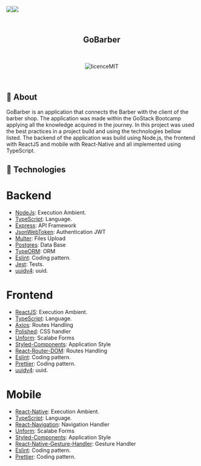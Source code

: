 <p align="center" style="display: flex;">
  <img  src="https://camo.githubusercontent.com/8c13dc2618dbd7f76d1d574350b98fdee1335ce5/68747470733a2f2f726f636b6574736561742d63646e2e73332d73612d656173742d312e616d617a6f6e6177732e636f6d2f626f6f7463616d702d6865616465722e706e67">
  <img src="https://github.com/TulioCaz/gobarber-web-aplication/blob/master/src/assets/logo.svg?sanitize=true">
</p>
</br>

<h2 align="center" style="font-weight: bold;">GoBarber</h2>

</br>
<p align="center">
  <img src="https://camo.githubusercontent.com/dda2124efff062e38068943c6e848540387df6e5/68747470733a2f2f696d672e736869656c64732e696f2f62616467652f6c6963656e73652d4d49542d253233303444333631" alt="licenceMIT">
</p>
</br>

## :speech_balloon: About

GoBarber is an application that connects the Barber with the client of the barber shop. The application was made within the GoStack
Bootcamp applying all the knowledge acquired in the journey.
In this project was used the best practices in a project build and using the technologies bellow listed.
The backend of the application was build using Node.js, the frontend with ReactJS and mobile with React-Native and all implemented 
using TypeScript.

## :rocket: Technologies
# Backend
- [NodeJs](https://nodejs.org/en/): Execution Ambient.
- [TypeScript](https://www.typescriptlang.org/): Language.
- [Express](https://expressjs.com/): API Framework
- [JsonWebToken](https://github.com/auth0/node-jsonwebtoken): Authentication JWT
- [Multer](https://github.com/expressjs/multer): Files Upload
- [Postgres](https://www.postgresql.org/): Data Base
- [TypeORM](https://typeorm.io/#/): ORM
- [Eslint](https://eslint.org/): Coding pattern.
- [Jest](https://jestjs.io/): Tests.
- [uuidv4](https://github.com/thenativeweb/uuidv4#readme): uuid.
# Frontend
- [ReactJS](https://reactjs.org/): Execution Ambient.
- [TypeScript](https://www.typescriptlang.org/): Language.
- [Axios](https://github.com/axios/axios): Routes Handling
- [Polished](https://polished.js.org/docs/): CSS handler
- [Unform](https://github.com/Rocketseat/unform): Scalabe Forms
- [Styled-Components](https://styled-components.com/): Application Style
- [React-Router-DOM](https://reacttraining.com/react-router/): Routes Handling
- [Eslint](https://eslint.org/): Coding pattern.
- [Prettier](): Coding pattern.
- [uuidv4](https://github.com/thenativeweb/uuidv4#readme): uuid.
# Mobile
- [React-Native](https://reactnative.dev/): Execution Ambient.
- [TypeScript](https://www.typescriptlang.org/): Language.
- [React-Navigation](https://reactnavigation.org/): Navigation Handler
- [Unform](https://github.com/Rocketseat/unform): Scalabe Forms
- [Styled-Components](https://styled-components.com/): Application Style
- [React-Native-Gesture-Handler](https://docs.swmansion.com/react-native-gesture-handler/docs/getting-started.html): Gesture Handler
- [Eslint](https://eslint.org/): Coding pattern.
- [Prettier](): Coding pattern.
